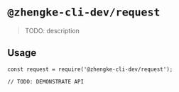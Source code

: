 # `@zhengke-cli-dev/request`

> TODO: description

## Usage

```
const request = require('@zhengke-cli-dev/request');

// TODO: DEMONSTRATE API
```
